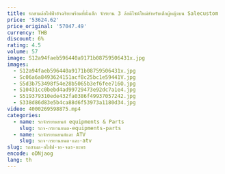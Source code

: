 ```yaml
---
title: รถสามล้อไฟฟ้าอัจฉริยะพร้อมที่นั่งเด็ก จักรยาน 3 ล้อดีไซน์ใหม่สําหรับเด็กผู้หญิงบน Salecustom
price: '53624.62'
price_original: '57047.49'
currency: THB
discount: 6%
rating: 4.5
volume: 57
image: S12a94faeb596440a9171b08759506431x.jpg
images:
  - S12a94faeb596440a9171b08759506431x.jpg
  - Sc06a6a8493624151acf8c25bc1e59441V.jpg
  - S5d3b753498f54e28b5065b3ef6fee716O.jpg
  - S10431cc0bebd4ad99729473e92dc7a1e4.jpg
  - S519379310ede432fa0386f49937057242.jpg
  - S338d86d83e5b4ca88d6f53973a1180d34.jpg
video: 4000269598875.mp4
categories:
  - name: รถจักรยานยนต์ equipments & Parts
    slug: รถจ-กรยานยนต-equipments-parts
  - name: รถจักรยานยนต์และ ATV
    slug: รถจ-กรยานยนต-และ-atv
slug: รถสามล-อไฟฟ-าอ-จฉร-ยะพร
encode: oDNjaog
lang: th
---
```

  
